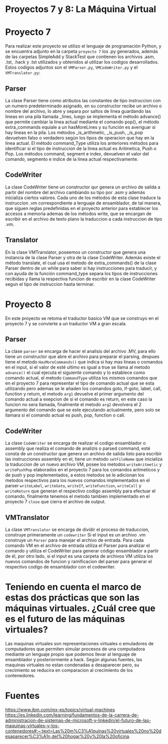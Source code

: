 # Proyectos 7 y 8: La Máquina Virtual

# Proyecto 7
Para realizar este proyecto se utilizo el lenguaje de programación Python, y se encuentra adjunto en la carpeta `proyecto 7` los .py generados, además de las carpetas SimpleAdd y StackTest que contienen los archivos .asm, .tst, .hack y .tst utilizados y obtenidos al utilizar los codigos desarrollados. Estos codigos adjuntos son el `VMParser.py`, `VMCodeWriter.py` y el `VMTranslator.py`:

## Parser

La clase Parser tiene como atributos las constantes de tipo instruccion con un numero predeterminado asignado, en su constructor recibe un archivo o nombre del archivo, lo abre y separa por saltos de linea guardando las lineas en una pila llamada _lines, luego se implementa el método advance() que permite cambiar la linea actual mediante el comando pop(), el método extra_commands equiale a un hasMoreLines y su función es averiguar si hay lineas en la pila. Los métodos _is_arithmetic, _is_push, _is_pop devuelven falso o verdadero según los tipos de operacion que hay en la linea actual. El método command_Type utiliza los anteriores métodos para identificar si el tipo de instruccion de la linea actual es Aritmetica, Push o Pop. Los métodos command, segment e index, devuelven el valor del comando, segmento e indice de la linea actual respectivamente.

## CodeWriter
La clase CodeWriter tiene un constructor qur genera un archivo de salida a partir del nombre del archivo cambiando su tipo por .asm y además inicializa ciertos valores. Cada uno de los métodos de esta clase traduce la instruccion .vm correspondiente a lenguaje de ensamblador, de tal manera, que siguen reglas predefinidas en el proyecto anterior para establecer los accesos a memoria ademas de los métodos write, que se encargan de escribir en el archivo de texto plano la traduccion a cada instruccion de tipo .vm.

## Translator
En la clase VMTranslator, poseemos un constructor que genera una instancia de la clase Parser y otra de la clase CodeWriter. Además existe el método translate, el cual usa el metodo de extra_commands() de la clase Parser dentro de un while para saber si hay instrucciones para traducir, y con ayuda de la función command_type separa los tipos de instrucciones recibidas y llama la respectiva funcion de escribir en la clase CodeWriter segun el tipo de instruccion hasta terminar.



# Proyecto 8
En este proyecto se retoma el traductor basico VM que se construyo en el proyecto 7 y se convierte a un traductor VM a gran escala.

## Parser
La clase `parser` se encarga de hacer el analisis del archivo .MV, para ello tiene un constructor que abre el archivo para preparar el parsing, despues tiene el metodo `HasMoreCommands()` que indica si hay mas lineas o comandos en el input, si el valor de esté ultimo es igual a true se llama al metodo `advance()` el cual ejecuta el siguiente comando y lo establece como comando actual, el metodo `CommandType` utiliza los mismos comandos que en el proyecto 7 para representar el tipo de comando actual que se esta utilizando pero ademas se le añaden los comandos goto, if-goto, label, call, function y return, el metodo `arg1` devuelve el primer argumento del comando actual a exepcion de si el comando es return, en este caso la funcion no sera llamada, finalmente el metodo `arg2` devolvera el 2 argumento del comando que se este ejecutando actualmente, pero solo se llamara si el comando actual es push, pop, function o call.

## CodeWriter
La clase `CodeWriter` se encarga de realizar el codigo ensamblador o assembly que realiza el comando de analizis o parsed command, esté consta de un constructor que genera un archivo de salida listo para escribir las instrucciones assembly en el, tiene un metodo `setFileName` que inicializa la traduccion de un nuevo archivo VM, posee los metodos `writeAritmetic` y `writePushPop` elaborados en el proyecto 7 para los comandos aritmeticos y de push y pop implementados, a estos metodos se le adicionan los metodos respectivos para los nuevos comandos implementados en el parser `writeLabel`, `writeGoto`, `writeIf`, `writeFunction`, `writeCall` y `writeReturn` que generan el respectivo codigo assembly para efectuar el comando, finalmente tenemos el metodo tambien implementado en el proyecto 7 `close` que cierra el archivo de output.

## VMTranslator
La clase `VMTranslator` se encarga de dividir el proceso de traduccion, construye primeramente un `codewriter` Si el input es un archivo .vm construye un `Parser` para manejar el archivo de entrada. Para cada comando VM en el archivo de entrada utiliza el Parser para analizar el comando y utiliza el CodeWriter para generar código ensamblador a partir de él, por otro lado, si el input es una carpeta de archivos VM utiliza los nuevos comandos de funcion y ramificacion del parser para generar el respectivo codigo de ensamblador con el codewriter.

# Teniendo en cuenta el marco de estas dos prácticas que son las máquinas virtuales. ¿Cuál cree que es el futuro de las máquinas virtuales?
Las maquinas virtuales son representaciones virtuales o emuladores de computadores que permiten simular procesos de una computadora mediante un lenguaje propio que podemos llevar al lenguaje de ensamblador y posteriormente a hack. Según algunas fuentes, las maquinas virtuales no estan condenadas a desaparecer pero, su crecimiento se reducira en comparacion al crecimiento de los contenedores.

# Fuentes
https://www.ibm.com/mx-es/topics/virtual-machines 
https://es.linkedin.com/learning/fundamentos-de-la-carrera-de-administracion-de-sistemas-de-microsoft-y-linkedin/el-futuro-de-las-maquinas-virtuales-y-los-contenedores#:~:text=Las%20m%C3%A1quinas%20virtuales%20no%20desaparecer%C3%A1n,del%20hogar%20y%20la%20oficina.


